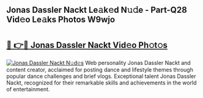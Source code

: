 ## Jonas Dassler Nackt Le𝚊k𝚎d N𝚞𝚍e - Part-Q28 Vid𝚎o Le𝚊ks Photos W9wjo

# <h2><a href="http://fb62zmd.evod.top/?m=Jonas+Dassler+Nackt">🔗 👉🔴 Jonas Dassler Nackt Vid𝚎o Ph𝚘t𝚘s</a></h2>

[![Jonas Dassler Nackt N𝚞d𝚎s](https://i.imgur.com/8V9OHl7.gif)](http://fb62zmd.evod.top/?m=Jonas+Dassler+Nackt)
Web personality Jonas Dassler Nackt and content creator, acclaimed for posting dance and lifestyle themes through popular dance challenges and brief vlogs. Exceptional talent Jonas Dassler Nackt, recognized for their remarkable skills and achievements in the world of entertainment. 
